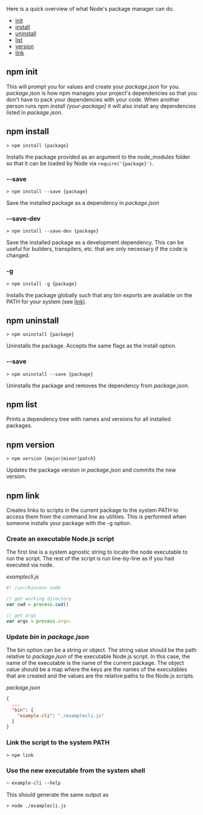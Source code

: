
Here is a quick overview of what Node's package manager can do.

- [init](#npminit)
- [install](#npminstall)
- [uninstall](#npmuninstall)
- [list](#npmlist)
- [version](#npmversion)
- [link](#npmlink)

## npm init

This will prompt you for values and create your *package.json* for you. *package.json* is how npm manages your project's 
dependencies so that you don't have to pack your dependencies with your code. When another person runs 
*npm install {your-package}* it will also install any dependencies listed in *package.json*.

## npm install

 ```
> npm install {package}
 ```

Installs the package provided as an argument to the node_modules folder so that 
it can be loaded by Node via ```require('{package}')```.

### --save

```
> npm install --save {package}
```
 
Save the installed package as a dependency in *package.json*
 
### --save-dev

```
> npm install --save-dev {package}
```

Save the installed package as a development dependency. This can be useful for builders, transpilers, etc. 
that are only necessary if the code is changed.

### -g

```
> npm install -g {package}
```

Installs the package globally such that any bin exports are available on the PATH for your system (see [link](#npmlink)).

## npm uninstall

```
> npm uninstall {package}
```

Uninstalls the package. Accepts the same flags as the install option.

### --save

```
> npm uninstall --save {package}
```

Uninstalls the package and removes the dependency from *package.json*.

## npm list

Prints a dependency tree with names and versions for all installed packages.

## npm version

```
> npm version {major|minor|patch}
```

Updates the package version in *package.json* and commits the new version.

## npm link

Creates links to scripts in the current package to the system PATH to access them from the command line
as utilities. This is performed when someone installs your package with the -g option.

### Create an executable Node.js script

The first line is a system agnostic string to locate the node executable to run the script.
The rest of the script is run line-by-line as if you had executed via node.

*examplecli.js*
```JavaScript
#! /usr/bin/env node

// get working directory
var cwd = process.cwd()

// get args
var args = process.argv;
```

### Update *bin* in *package.json*

The bin option can be a string or object. The string value should be the
path relative to *package.json* of the executable Node.js script. In this case,
the name of the executable is the name of the current package. The object value
should be a map where the keys are the names of the executables that are created
and the values are the relative paths to the Node.js scripts.

*package.json*
```json
{
  ...
  "bin": {
    "example-cli": "./examplecli.js"
  }
}
```

### Link the script to the system PATH

```
> npm link
```

### Use the new executable from the system shell

```sh
> example-cli --help
```

This should generate the same output as 

```
> node ./examplecli.js
```

